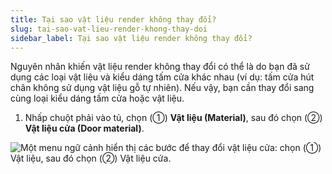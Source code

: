 ```yaml
---
title: Tại sao vật liệu render không thay đổi?
slug: tai-sao-vat-lieu-render-khong-thay-doi
sidebar_label: Tại sao vật liệu render không thay đổi?
---
```


Nguyên nhân khiến vật liệu render không thay đổi có thể là do bạn đã sử dụng các loại vật liệu và kiểu dáng tấm cửa khác nhau (ví dụ: tấm cửa hút chân không sử dụng vật liệu gỗ tự nhiên). Nếu vậy, bạn cần thay đổi sang cùng loại kiểu dáng tấm cửa hoặc vật liệu.

1. Nhấp chuột phải vào tủ, chọn (①) **Vật liệu (Material)**, sau đó chọn (②) **Vật liệu cửa (Door material)**.

![Một menu ngữ cảnh hiển thị các bước để thay đổi vật liệu cửa: chọn (①) Vật liệu, sau đó chọn (②) Vật liệu cửa.](https://storage.googleapis.com/jegavn_kb/images/5c1d17bb-5450-4371-80fc-47c3e1219b26.png)